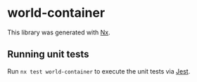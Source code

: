 # world-container

This library was generated with [Nx](https://nx.dev).

## Running unit tests

Run `nx test world-container` to execute the unit tests via [Jest](https://jestjs.io).
